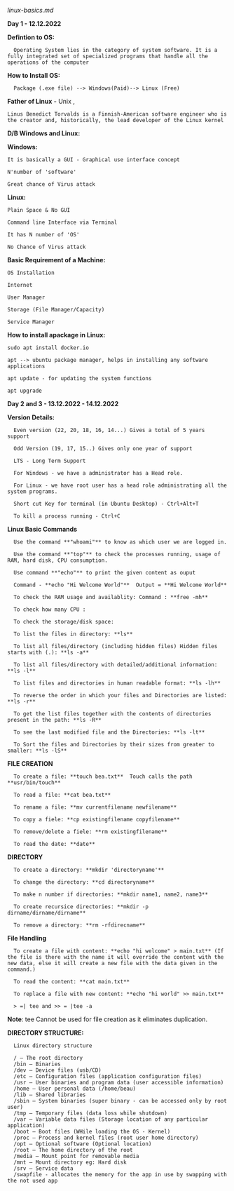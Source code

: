 _linux-basics.md_

**Day 1 - 12.12.2022**


**Defintion to OS:**

      Operating System lies in the category of system software. It is a fully integrated set of specialized programs that handle all the operations of the computer
      
**How to Install OS:**

      Package (.exe file) --> Windows(Paid)--> Linux (Free)
      
**Father of Linux** - Unix ,

    Linus Benedict Torvalds is a Finnish-American software engineer who is the creator and, historically, the lead developer of the Linux kernel

**D/B Windows and Linux:**

**Windows:** 

    It is basically a GUI - Graphical use interface concept
    
    N'number of 'software'
    
    Great chance of Virus attack
    
**Linux:**

    Plain Space & No GUI
    
    Command line Interface via Terminal
    
    It has N number of 'OS'
    
    No Chance of Virus attack
    
**Basic Requirement of a Machine:**

    OS Installation
    
    Internet
    
    User Manager
    
    Storage (File Manager/Capacity)
    
    Service Manager
    
 **How to install apackage in Linux:**
 
    sudo apt install docker.io
    
    apt --> ubuntu package manager, helps in installing any software applications
    
    apt update - for updating the system functions
    
    apt upgrade

**Day 2 and 3 - 13.12.2022 - 14.12.2022** 
    
**Version Details:**

      Even version (22, 20, 18, 16, 14...) Gives a total of 5 years support
   
      Odd Version (19, 17, 15..) Gives only one year of support
   
      LTS - Long Term Support
   
      For Windows - we have a administrator has a Head role.
   
      For Linux - we have root user has a head role administrating all the system programs.
   
      Short cut Key for terminal (in Ubuntu Desktop) - Ctrl+Alt+T 
   
      To kill a process running - Ctrl+C
      
**Linux Basic Commands**
 
      Use the command **"whoami"** to know as which user we are logged in.
 
      Use the command **"top"** to check the processes running, usage of RAM, hard disk, CPU consumption.
 
      Use command **"echo"** to print the given content as ouput 
 
      Command - **echo "Hi Welcome World"**  Output = **Hi Welcome World**
 
      To check the RAM usage and availablity: Command : **free -mh**
 
      To check how many CPU :
 
      To check the storage/disk space:
 
      To list the files in directory: **ls**
 
      To list all files/directory (including hidden files) Hidden files starts with (.): **ls -a**
  
      To list all files/directory with detailed/additional information: **ls -l**
 
      To list files and directories in human readable format: **ls -lh**
 
      To reverse the order in which your files and Directories are listed: **ls -r**
 
      To get the list files together with the contents of directories present in the path: **ls -R**
 
      To see the last modified file and the Directories: **ls -lt**
 
      To Sort the files and Directories by their sizes from greater to smaller: **ls -lS**
  
**FILE CREATION**
 
      To create a file: **touch bea.txt**  Touch calls the path **usr/bin/touch**
 
      To read a file: **cat bea.txt**
  
      To rename a file: **mv currentfilename newfilename**
 
      To copy a fiele: **cp existingfilename copyfilename**
 
      To remove/delete a fiele: **rm existingfilename**
 
      To read the date: **date**
 
**DIRECTORY**
 
      To create a directory: **mkdir 'directoryname'**
 
      To change the directory: **cd directoryname**
 
      To make n number if directories: **mkdir name1, name2, name3**
 
      To create recursice directories: **mkdir -p dirname/dirname/dirname**
 
      To remove a directory: **rm -rfdirecname**
 
 **File Handling**
 
      To create a file with content: **echo "hi welcome" > main.txt** (If the file is there with the name it will override the content with the new data, else it will create a new file with the data given in the command.)
 
      To read the content: **cat main.txt**
 
      To replace a file with new content: **echo "hi world" >> main.txt**
 
      > =| tee and >> = |tee -a
 
 **Note**: tee Cannot be used for file creation as it eliminates duplication.
 
 **DIRECTORY STRUCTURE:**
 
      Linux directory structure
      
      / – The root directory
      /bin – Binaries
      /dev – Device files (usb/CD)
      /etc – Configuration files (application configuration files)
      /usr – User binaries and program data (user accessible information)
      /home – User personal data (/home/beau)
      /lib – Shared libraries
      /sbin – System binaries (super binary - can be accessed only by root user)
      /tmp – Temporary files (data loss while shutdown)
      /var – Variable data files (Storage location of any particular application)
      /boot – Boot files (WHile loading the OS - Kernel)
      /proc – Process and kernel files (root user home directory)
      /opt – Optional software (Optional location)
      /root – The home directory of the root
      /media – Mount point for removable media
      /mnt – Mount directory eg: Hard disk
      /srv – Service data
      /swapfile - allocates the memory for the app in use by swapping with the not used app

 
 
 
 
 
 
 

 
 
 
 
 
 
 
 
 
 
 
 
 
 
 
    
